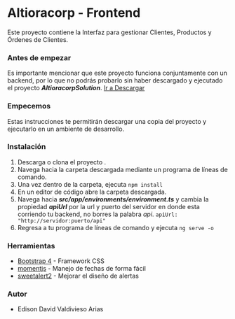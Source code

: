 # Altioracorp - Frontend

Este proyecto contiene la Interfaz para gestionar Clientes, Productos y Órdenes de Clientes.

### Antes de empezar

Es importante mencionar que este proyecto funciona conjuntamente con un backend, por lo que no podrás probarlo sin haber descargado y ejecutado el proyecto ***AltioracorpSolution***. [Ir a Descargar](https://github.com/eddavidva/altioracorp-solution-backend)

### Empecemos
Estas instrucciones te permitirán descargar una copia del proyecto y ejecutarlo en un ambiente de desarrollo.

### Instalación
1. Descarga o clona el proyecto .
2. Navega hacia la carpeta descargada mediante un programa de líneas de comando.
3. Una vez dentro de la carpeta, ejecuta `npm install`
4. En un editor de código abre la carpeta descargada.
5. Navega hacia ___src/app/environments/environment.ts___ y cambia la propiedad ___apiUrl___ por la url y puerto del servidor en donde esta corriendo tu backend, no borres la palabra _api_. 
`apiUrl: "http://servidor:puerto/api"`
6. Regresa a tu programa de líneas de comando y ejecuta `ng serve -o`

### Herramientas
* [Bootstrap 4](https://getbootstrap.com/) - Framework CSS
* [momentjs](https://momentjs.com/) - Manejo de fechas de forma fácil
* [sweetalert2](https://sweetalert2.github.io/) - Mejorar el diseño de alertas

### Autor
* Edison David Valdivieso Arias


